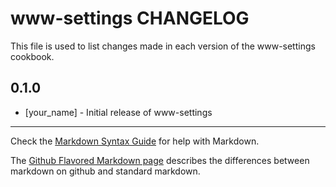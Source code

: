 www-settings CHANGELOG
======================

This file is used to list changes made in each version of the www-settings cookbook.

0.1.0
-----
- [your_name] - Initial release of www-settings

- - -
Check the [Markdown Syntax Guide](http://daringfireball.net/projects/markdown/syntax) for help with Markdown.

The [Github Flavored Markdown page](http://github.github.com/github-flavored-markdown/) describes the differences between markdown on github and standard markdown.
